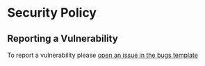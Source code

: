 # Security Policy


## Reporting a Vulnerability

To report a vulnerability please [open an issue in the bugs template](https://github.com/Portfolio-Shop/portfolioshop/issues/new?assignees=&labels=&template=bug_report.md&title=)
